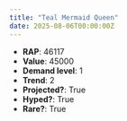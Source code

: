 ```yaml
---
title: "Teal Mermaid Queen"
date: 2025-08-06T00:00:00Z
---
```

- **RAP**: 46117
- **Value**: 45000
- **Demand level**: 1
- **Trend**: 2
- **Projected?**: True
- **Hyped?**: True
- **Rare?**: True
